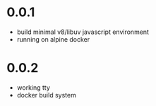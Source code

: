 # 0.0.1
- build minimal v8/libuv javascript environment
- running on alpine docker
# 0.0.2
- working tty
- docker build system